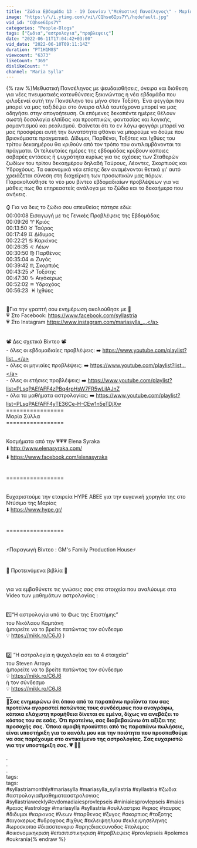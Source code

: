```yaml
---
title: "Ζώδια Εβδομάδα 13 - 19 Ιουνίου \"Μεθυστική Πανσέληνος\" - Μαρία Σύλλα"
image: "https:\/\/i.ytimg.com\/vi\/CQhse6Ips7Y\/hqdefault.jpg"
vid_id: "CQhse6Ips7Y"
categories: "People-Blogs"
tags: ["ζωδια","αστρολογια","προβλεψεις"]
date: "2022-06-11T17:04:42+03:00"
vid_date: "2022-06-10T09:11:14Z"
duration: "PT1H1M8S"
viewcount: "6373"
likeCount: "369"
dislikeCount: ""
channel: "Maria Sylla"
---
```

{% raw %}Μεθυστική Πανσέληνος με ψευδαισθήσεις, όνειρα και διάθεση για νέες πνευματικές κατευθύνσεις ξεκινώντας  η νέα εβδομάδα που φιλοξενεί αυτή την Πανσέληνο του μήνα στον Τοξότη. Ένα φεγγάρι που μπορεί να μας ταξιδέψει στο όνειρο αλλά ταυτόχρονα μπορεί να μας οδηγήσει στην απογοήτευση. Οι επόμενες δεκαπέντε ημέρες θέλουν σωστή δοσολογία ελπίδας και προοπτικών, φαντασίας και λογικής, ρομαντισμού και ρεαλισμού. Φαίνεται ότι το εν λόγω φεγγάρι μπορεί να μας προσφέρει αυτή την δυνατότητα φθάνει να μπορούμε να δούμε που βρισκόμαστε πραγματικά. Δίδυμοι, Παρθένοι, Τοξότες και Ιχθύες του τρίτου δεκαημέρου θα κριθούν από τον τρόπο που αντιλαμβάνονται τα πράγματα. Οι τελευταίες ημέρες της εβδομάδας κρύβουν κάποιες σοβαρές εντάσεις ή ψυχρότητα κυρίως για τις σχέσεις των Σταθερών ζωδίων του τρίτου δεκαημέρου δηλαδή Ταύρους, Λέοντες, Σκορπιούς και Υδροχόους. Τα οικονομικά νέα επίσης δεν αναμένονται θετικά γι’ αυτό χρειάζεται σύνεση στη διαχείριση των προσωπικών μας πόρων. Παρακολούθησε το νέο μου βίντεο εβδομαδιαίων προβλέψεων για να μάθεις πως θα επηρεαστείς ανάλογα με το ζώδιο και το δεκαήμερο που ανήκεις.<br /><br />⌚ Για να δεις το ζώδιο σου απευθείας πάτησε εδώ:<br />00:00:08   Εισαγωγή με τις Γενικές Προβλέψεις της Εβδομάδας<br />00:09:26   ♈︎  Κριός​ <br />00:13:50   ♉︎  Ταύρος​<br />00:17:49   ♊︎  Δίδυμος            ​<br />00:22:21   ♋︎  Καρκίνος           ​<br />00:26:35   ♌︎   Λέων                  ​<br />00:30:50   ♍︎  Παρθένος          ​<br />00:35:04   ♎︎  Ζυγός                 ​<br />00:39:42   ♏︎  Σκορπιός           ​<br />00:43:25   ♐︎  Τοξότης             ​<br />00:47:30   ♑︎ Αιγόκερως     ​<br />00:52:02   ♒︎ Υδροχόος       <br />00:56:23   ​ ♓︎  Ιχθύες       <br /><br /><br />📃Για την  γραπτή σου ενημέρωση ακολούθησε με 📃 <br />💗 Στο Facebook: <a rel="nofollow" target="blank" href="https://www.facebook.com/syllastria​​">https://www.facebook.com/syllastria​​</a><br />💗 Στο Instagram <a rel="nofollow" target="blank" href="https://www.instagram.com/mariasylla_​​...">https://www.instagram.com/mariasylla_​​...</a><br /><br /><br />📽️ Δες σχετικά Βίντεο 📽️<br />- όλες οι εβδομαδιαίες προβλέψεις: ➡️ <a rel="nofollow" target="blank" href="https://www.youtube.com/playlist?list...">https://www.youtube.com/playlist?list...</a><br />- όλες οι μηνιαίες προβλέψεις: ➡️ <a rel="nofollow" target="blank" href="https://www.youtube.com/playlist?list...">https://www.youtube.com/playlist?list...</a><br />- όλες οι ετήσιες προβλέψεις: ➡️ <a rel="nofollow" target="blank" href="https://www.youtube.com/playlist?list=PLsqPAEfAFF4zPBq4rpHsW7FR5wLilAJnZ">https://www.youtube.com/playlist?list=PLsqPAEfAFF4zPBq4rpHsW7FR5wLilAJnZ</a><br />- όλα τα μαθήματα αστρολογίας: ➡️ <a rel="nofollow" target="blank" href="https://www.youtube.com/playlist?list=PLsqPAEfAFF4yTE36Ce-H-CEw1n5eTDjXw">https://www.youtube.com/playlist?list=PLsqPAEfAFF4yTE36Ce-H-CEw1n5eTDjXw</a><br />=================<br />       Μαρία Σύλλα<br />=================<br /><br /><br />Κοσμήματα από την 💗💗💗 Elena Syraka<br />⬇️ <a rel="nofollow" target="blank" href="http://www.elenasyraka.com/​​">http://www.elenasyraka.com/​​</a><br />⬇️ <a rel="nofollow" target="blank" href="https://www.facebook.com/elenasyraka​​">https://www.facebook.com/elenasyraka​​</a><br /><br /><br />=================<br /><br /><br />Ευχαριστούμε την εταιρεία HYPE ΑΒΕΕ για την ευγενική χορηγία της στο Ντύσιμο της Μαρίας<br />⬇️ <a rel="nofollow" target="blank" href="https://www.hype.gr/">https://www.hype.gr/</a><br /><br /><br />=================<br /><br /><br />⚡️Παραγωγή Βίντεο : GM's Family Production House⚡️<br /><br /><br />📘 Προτεινόμενα βιβλία 📘<br /><br /><br />για να εμβαθύνετε τις γνώσεις σας στα στοιχεία που αναλύουμε στα Video των μαθημάτων αστρολογίας :<br /><br /><br />1️⃣“Η αστρολογία υπό το Φως της Επιστήμης” <br />του Νικόλαου Καμπάνη <br />(μπορείτε να το βρείτε πατώντας  τον σύνδεσμο  <br />💡 <a rel="nofollow" target="blank" href="https://mikk.ro/C6J0">https://mikk.ro/C6J0</a> )<br /><br /><br />2️⃣ “Η αστρολογία η ψυχολογία και τα 4 στοιχεία” <br />του Steven Arroyo  <br />(μπορείτε να το βρείτε πατώντας  τον σύνδεσμο <br />💡 <a rel="nofollow" target="blank" href="https://mikk.ro/C6J6">https://mikk.ro/C6J6</a>  <br />ή τον  σύνδεσμο <br />💡 <a rel="nofollow" target="blank" href="https://mikk.ro/C6J8">https://mikk.ro/C6J8</a> <br />__________________________________________________________________________________________________<br />🚩Σας ενημερώνω ότι όποιο από τα παραπάνω προϊόντα που σας προτείνω αγοραστεί πατώντας τους συνδέσμους που αναγράφω, κάποια ελάχιστη προμήθεια δίνεται σε εμένα, δίχως να ανεβάζει το κόστος του σε εσάς. Ότι προτείνω, σας διαβεβαιώνω ότι αξίζει της προσοχής σας. Όποια αμοιβή προκύπτει από τις παραπάνω πωλήσεις, είναι υποστήριξη για το κανάλι μου και την ποιότητα που προσπαθούμε να σας παρέχουμε στο αντικείμενο της αστρολογίας. Σας ευχαριστώ για την υποστήριξη σας. 💗 💙🖤<br />________________________________________________________________________________________________<br />.<br />.<br />.<br />tags:<br />tags:<br />#syllastriamonthly​​ #mariasylla​​ #mariasylla_syllastria​​ #syllastria​​ #ζωδια​​ #αστρολογια​​ #μαθηματααστρολογιας #syllastriaweekly#evdomadiaiesprovlepseis #miniaiesprovlepseis​​ #maios #μαιος  #astrology #mariasylla #syllastria #συλλαστρια #κριος #ταυρος #διδυμοι #καρκινος #λεων #παρθενος #ζυγος #σκορπιος #τοξοτης #αιγοκερως #υδροχοος #ιχθυς #εκλειψηηλιου #εκλειψησεληνης #ωροσκοπιο #διασστονκριο #αρηςδιαςσυνοδος #πολεμος #οικονομικηκριση #επισιτιστικηκριση #προβλεψεις #provlepseis #polemos #oukrania{% endraw %}

